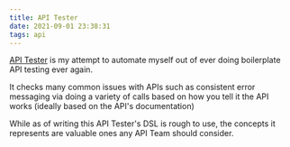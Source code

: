 ```yaml
---
title: API Tester
date: 2021-09-01 23:38:31
tags: api
---
```


[API Tester](https://github.com/araneforseti/api-tester) is my attempt to automate myself out of ever doing boilerplate API testing ever again.

It checks many common issues with APIs such as consistent error messaging via doing a variety of calls based on how you tell it the API works (ideally based on the API's documentation)

While as of writing this API Tester's DSL is rough to use, the concepts it represents are valuable ones any API Team should consider.
